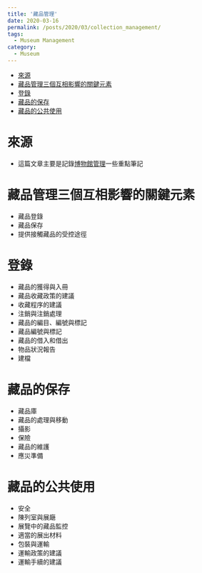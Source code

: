 ```yaml
---
title: '藏品管理'
date: 2020-03-16
permalink: /posts/2020/03/collection_management/
tags:
  - Museum Management
category:
  - Museum
---
```


- [來源](#%e4%be%86%e6%ba%90)
- [藏品管理三個互相影響的關鍵元素](#%e8%97%8f%e5%93%81%e7%ae%a1%e7%90%86%e4%b8%89%e5%80%8b%e4%ba%92%e7%9b%b8%e5%bd%b1%e9%9f%bf%e7%9a%84%e9%97%9c%e9%8d%b5%e5%85%83%e7%b4%a0)
- [登錄](#%e7%99%bb%e9%8c%84)
- [藏品的保存](#%e8%97%8f%e5%93%81%e7%9a%84%e4%bf%9d%e5%ad%98)
- [藏品的公共使用](#%e8%97%8f%e5%93%81%e7%9a%84%e5%85%ac%e5%85%b1%e4%bd%bf%e7%94%a8)

# 來源
- 這篇文章主要是記錄[博物館管理](https://unesdoc.unesco.org/ark:/48223/pf0000141067_chi)一些重點筆記


# 藏品管理三個互相影響的關鍵元素
- 藏品登錄
- 藏品保存
- 提供接觸藏品的受控途徑

# 登錄
- 藏品的獲得與入冊
- 藏品收藏政策的建議
- 收藏程序的建議
- 注銷與注銷處理
- 藏品的編目、編號與標記
- 藏品編號與標記
- 藏品的借入和借出
- 物品狀況報告
- 建檔

# 藏品的保存
- 藏品庫
- 藏品的處理與移動
- 攝影
- 保險
- 藏品的維護
- 應災準備

# 藏品的公共使用
- 安全
- 陳列室與展廰
- 展覽中的藏品監控
- 適當的展出材料
- 包裝與運輸
- 運輸政策的建議
- 運輸手續的建議
